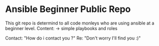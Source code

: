 # Ansible Beginner Public Repo #

This git repo is determind to all code monleys who are using ansible at a beginner level. 
Content: -> simple playbooks and roles

Contact:
"How do i contact you ?" Re: "Don't worry I'll find you :)"
